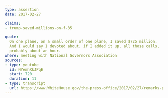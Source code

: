 ```yaml
---
type: assertion
date: 2017-02-27

claims:
- trump-saved-millions-on-f-35

quote:
  On one plane, on a small order of one plane, I saved $725 million.
  And I would say I devoted about, if I added it up, all those calls,
  probably about an hour.
where: meeting with National Governors Association
sources:
- type: youtube
  id: NYemhXkJPqE
  start: 720
  duration: 11
- type: transcript
  url: https://www.WhiteHouse.gov/the-press-office/2017/02/27/remarks-president-trump-meeting-national-governors-association
---
```

